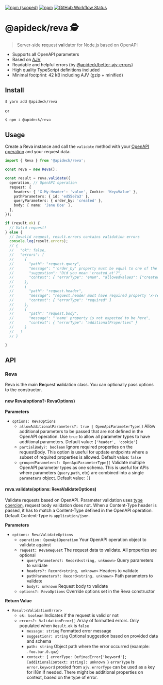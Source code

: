 [![npm (scoped)](https://img.shields.io/npm/v/@apideck/reva?color=brightgreen)](https://npmjs.com/@apideck/reva) [![npm](https://img.shields.io/npm/dm/@apideck/reva)](https://npmjs.com/@apideck/reva) [![GitHub Workflow Status](https://img.shields.io/github/workflow/status/apideck-libraries/reva/CI)](https://github.com/apideck-libraries/reva/actions/workflows/main.yml?query=branch%3Amain++)

# @apideck/reva 🕵

> Server-side **re**quest **va**lidator for Node.js based on OpenAPI

- Supports all OpenAPI parameters
- Based on [AJV](https://github.com/ajv-validator/ajv)
- Readable and helpful errors (by [@apideck/better-ajv-errors](https://github.com/apideck-libraries/better-ajv-errors))
- High quality TypeScript definitions included
- Minimal footprint: 42 kB including AJV (gzip + minified)

## Install

```bash
$ yarn add @apideck/reva
```

or

```bash
$ npm i @apideck/reva
```

## Usage

Create a Reva instance and call the `validate` method with your [OpenAPI operation](https://spec.openapis.org/oas/v3.1.0#operation-object) and your request data.

```ts
import { Reva } from '@apideck/reva';

const reva = new Reva();

const result = reva.validate({
  operation, // OpenAPI operation
  request: {
    headers: { 'X-My-Header': 'value', Cookie: 'Key=Value' },
    pathParameters: { id: 'ed55e7a3' },
    queryParameters: { order_by: 'created' },
    body: { name: 'Jane Doe' },
  },
});

if (result.ok) {
  // Valid request!
} else {
  // Invalid request, result.errors contains validation errors
  console.log(result.errors);
  // {
  //   "ok": false,
  //   "errors": [
  //     {
  //       "path": "request.query",
  //       "message": "'order_by' property must be equal to one of the allowed values",
  //       "suggestion": "Did you mean 'created_at'?",
  //       "context": { "errorType": "enum", "allowedValues": ["created_at", "updated_at"] }
  //     },
  //     {
  //       "path": "request.header",
  //       "message": "request.header must have required property 'x-required-header'",
  //       "context": { "errorType": "required" }
  //     },
  //     {
  //       "path": "request.body",
  //       "message": "'name' property is not expected to be here",
  //       "context": { "errorType": "additionalProperties" }
  //     }
  //   ]
  // }

}
```

## API

### Reva

Reva is the main **Re**quest **va**lidation class. You can optionally pass options to the constructor.

#### new Reva(options?: RevaOptions)

**Parameters**

- `options: RevaOptions`
  - `allowAdditionalParameters?: true | OpenApiParameterType[]` Allow additional parameters to be passed that are not defined in the OpenAPI operation. Use `true` to allow all parameter types to have additional parameters. Default value: `['header', 'cookie']`
  - `partialBody?: boolean` Ignore required properties on the requestBody. This option is useful for update endpoints where a subset of required properties is allowed. Default value: `false`
  - `groupedParameters?: OpenApiParameterType[]` Validate multiple OpenAPI parameter types as one schema. This is useful for APIs where parameters (`query`,`path`, etc) are combined into a single `parameters` object. Default value: `[]`

#### reva.validate(options: RevaValidateOptions)

Validate requests based on OpenAPI. Parameter validation uses [type coercion](https://ajv.js.org/coercion.html), request body validation does not. When a Content-Type header is passed, it has to match a Content-Type defined in the OpenAPI operation. Default Content-Type is `application/json`.

**Parameters**

- `options: RevaValidateOptions`
  - `operation: OpenApiOperation` Your OpenAPI operation object to validate against
  - `request: RevaRequest` The request data to validate. All properties are optional
    - `queryParameters?: Record<string, unknown>` Query parameters to validate
    - `headers?: Record<string, unknown>` Headers to validate
    - `pathParameters?: Record<string, unknown>` Path parameters to validate
    - `body?: unknown` Request body to validate
  - `options?: RevaOptions` Override options set in the Reva constructor

**Return Value**

- `Result<ValidationError>`
  - `ok: boolean` Indicates if the request is valid or not
  - `errors?: ValidationError[]` Array of formatted errors. Only populated when `Result.ok` is `false`
    - `message: string` Formatted error message
    - `suggestion?: string` Optional suggestion based on provided data and schema
    - `path: string` Object path where the error occurred (example: `.foo.bar.0.quz`)
    - `context: { errorType: DefinedError['keyword']; [additionalContext: string]: unknown }` `errorType` is `error.keyword` proxied from `ajv`. `errorType` can be used as a key for i18n if needed. There might be additional properties on context, based on the type of error.
